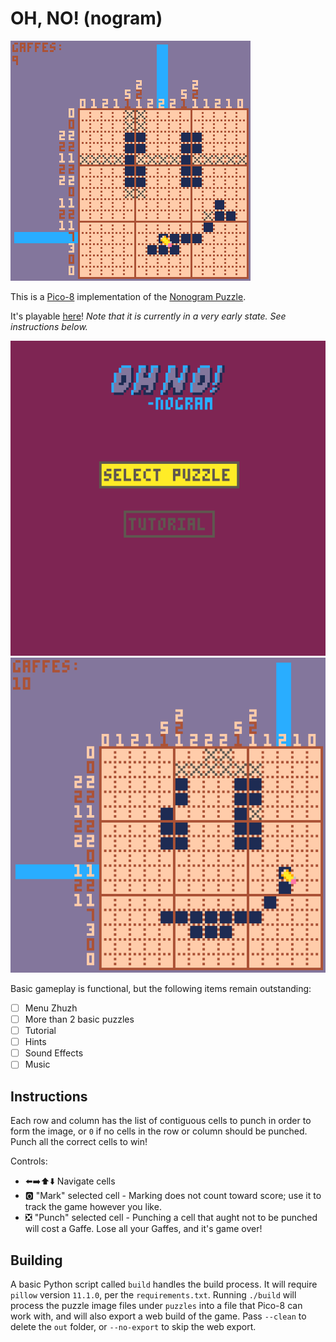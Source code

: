 # OH, NO! (nogram)

![gameplay](gh_media/gameplay_gif_1.gif)

This is a [Pico-8](https://www.lexaloffle.com/pico-8.php) implementation of the [Nonogram Puzzle](https://en.wikipedia.org/wiki/Nonogram).

It's playable [here](https://ajbowen249.github.io/oh_no_nogram/)! _Note that it is currently in a very early state. See instructions below._

![title](gh_media/title_screenshot.png)
![gameplay](gh_media/gameplay_screenshot_1.png)

Basic gameplay is functional, but the following items remain outstanding:

- ☐ Menu Zhuzh
- ☐ More than 2 basic puzzles
- ☐ Tutorial
- ☐ Hints
- ☐ Sound Effects
- ☐ Music

## Instructions

Each row and column has the list of contiguous cells to punch in order to form the image, or `0` if no cells in the row or column should be punched. Punch all the correct cells to win!

Controls:
- ⬅️➡️⬆️⬇️ Navigate cells
- 🅾️ "Mark" selected cell - Marking does not count toward score; use it to track the game however you like.
- ❎ "Punch" selected cell - Punching a cell that aught not to be punched will cost a Gaffe. Lose all your Gaffes, and it's game over!

## Building

A basic Python script called `build` handles the build process. It will require `pillow` version `11.1.0`, per the `requirements.txt`. Running `./build` will process the puzzle image files under `puzzles` into a file that Pico-8 can work with, and will also export a web build of the game. Pass `--clean` to delete the `out` folder, or `--no-export` to skip the web export.
